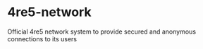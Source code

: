 # 4re5-network
Official 4re5 network system to provide secured and anonymous connections to its users
